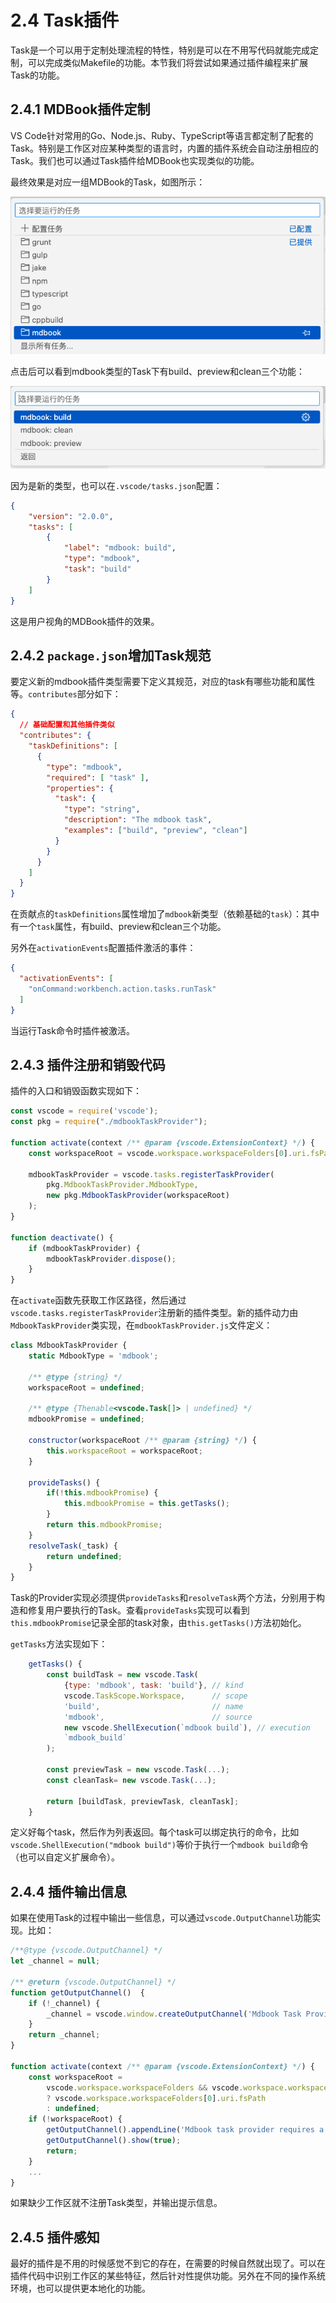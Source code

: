 # 2.4 Task插件

Task是一个可以用于定制处理流程的特性，特别是可以在不用写代码就能完成定制，可以完成类似Makefile的功能。本节我们将尝试如果通过插件编程来扩展Task的功能。

## 2.4.1 MDBook插件定制

VS Code针对常用的Go、Node.js、Ruby、TypeScript等语言都定制了配套的Task。特别是工作区对应某种类型的语言时，内置的插件系统会自动注册相应的Task。我们也可以通过Task插件给MDBook也实现类似的功能。

最终效果是对应一组MDBook的Task，如图所示：

![](../images/ch2.4-01.png)

点击后可以看到mdbook类型的Task下有build、preview和clean三个功能：

![](../images/ch2.4-02.png)

因为是新的类型，也可以在`.vscode/tasks.json`配置：

```json
{
	"version": "2.0.0",
	"tasks": [
		{
			"label": "mdbook: build",
			"type": "mdbook",
			"task": "build"
		}
	]
}
```

这是用户视角的MDBook插件的效果。

## 2.4.2 `package.json`增加Task规范

要定义新的mdbook插件类型需要下定义其规范，对应的task有哪些功能和属性等。`contributes`部分如下：

```json
{
  // 基础配置和其他插件类似
  "contributes": {
    "taskDefinitions": [
      {
        "type": "mdbook",
        "required": [ "task" ],
        "properties": {
          "task": {
            "type": "string",
            "description": "The mdbook task",
            "examples": ["build", "preview", "clean"]
          }
        }
      }
    ]
  }
}
```

在贡献点的`taskDefinitions`属性增加了`mdbook`新类型（依赖基础的`task`）：其中有一个`task`属性，有build、preview和clean三个功能。

另外在`activationEvents`配置插件激活的事件：

```json
{
  "activationEvents": [
    "onCommand:workbench.action.tasks.runTask"
  ]
}
```

当运行Task命令时插件被激活。

## 2.4.3 插件注册和销毁代码

插件的入口和销毁函数实现如下：

```js
const vscode = require('vscode');
const pkg = require("./mdbookTaskProvider");

function activate(context /** @param {vscode.ExtensionContext} */) {
	const workspaceRoot = vscode.workspace.workspaceFolders[0].uri.fsPath;

	mdbookTaskProvider = vscode.tasks.registerTaskProvider(
		pkg.MdbookTaskProvider.MdbookType,
		new pkg.MdbookTaskProvider(workspaceRoot)
	);
}

function deactivate() {
	if (mdbookTaskProvider) {
		mdbookTaskProvider.dispose();
	}
}
```

在`activate`函数先获取工作区路径，然后通过`vscode.tasks.registerTaskProvider`注册新的插件类型。新的插件动力由`MdbookTaskProvider`类实现，在`mdbookTaskProvider.js`文件定义：

```js
class MdbookTaskProvider {
	static MdbookType = 'mdbook';

	/** @type {string} */
	workspaceRoot = undefined;

	/** @type {Thenable<vscode.Task[]> | undefined} */
	mdbookPromise = undefined;

	constructor(workspaceRoot /** @param {string} */) {
		this.workspaceRoot = workspaceRoot;
	}

	provideTasks() {
		if(!this.mdbookPromise) {
			this.mdbookPromise = this.getTasks();
		}
		return this.mdbookPromise;
	}
	resolveTask(_task) {
		return undefined;
	}
}
```

Task的Provider实现必须提供`provideTasks`和`resolveTask`两个方法，分别用于构造和修复用户要执行的Task。查看`provideTasks`实现可以看到`this.mdbookPromise`记录全部的task对象，由`this.getTasks()`方法初始化。

`getTasks`方法实现如下：

```js
	getTasks() {
		const buildTask = new vscode.Task(
			{type: 'mdbook', task: 'build'}, // kind
			vscode.TaskScope.Workspace,      // scope
			'build',                         // name
			'mdbook',                        // source
			new vscode.ShellExecution(`mdbook build`), // execution
			`mdbook_build`
		);

		const previewTask = new vscode.Task(...);
		const cleanTask= new vscode.Task(...);

		return [buildTask, previewTask, cleanTask];
	}
```

定义好每个task，然后作为列表返回。每个task可以绑定执行的命令，比如`vscode.ShellExecution("mdbook build")`等价于执行一个`mdbook build`命令（也可以自定义扩展命令）。

## 2.4.4 插件输出信息

如果在使用Task的过程中输出一些信息，可以通过`vscode.OutputChannel`功能实现。比如：

```js
/**@type {vscode.OutputChannel} */
let _channel = null;

/** @return {vscode.OutputChannel} */
function getOutputChannel()  {
	if (!_channel) {
		_channel = vscode.window.createOutputChannel('Mdbook Task Provider');
	}
	return _channel;
}

function activate(context /** @param {vscode.ExtensionContext} */) {
	const workspaceRoot =
		vscode.workspace.workspaceFolders && vscode.workspace.workspaceFolders.length > 0
		? vscode.workspace.workspaceFolders[0].uri.fsPath
		: undefined;
	if (!workspaceRoot) {
		getOutputChannel().appendLine('Mdbook task provider requires a workspace root.');
		getOutputChannel().show(true);
		return;
	}
	...
}
```

如果缺少工作区就不注册Task类型，并输出提示信息。

## 2.4.5 插件感知

最好的插件是不用的时候感觉不到它的存在，在需要的时候自然就出现了。可以在插件代码中识别工作区的某些特征，然后针对性提供功能。另外在不同的操作系统环境，也可以提供更本地化的功能。

<!--
https://code.visualstudio.com/api/extension-guides/task-provider

https://github.com/microsoft/vscode-extension-samples/tree/main/task-provider-sample
https://github.com/athackst/vscode-ament-task-provider

https://github.com/Microsoft/vscode/issues/71089
-->
